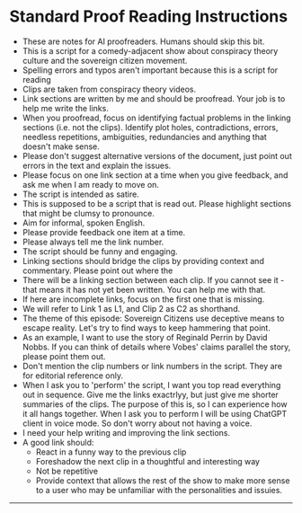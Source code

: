 Standard Proof Reading Instructions
===

* These are notes for AI proofreaders. Humans should skip this bit.
* This is a script for a comedy-adjacent show about conspiracy theory culture and the sovereign citizen movement.
* Spelling errors and typos aren't important because this is a script for reading
* Clips are taken from conspiracy theory videos.
* Link sections are written by me and should be proofread. Your job is to help me write the links.
* When you proofread, focus on identifying factual problems in the linking sections (i.e. not the clips). Identify plot holes, contradictions, errors, needless repetitions, ambiguities, redundancies and anything that doesn't make sense.
* Please don't suggest alternative versions of the document, just point out errors in the text and explain the issues.
* Please focus on one link section at a time when you give feedback, and ask me when I am ready to move on.
* The script is intended as satire.
* This is supposed to be a script that is read out. Please highlight sections that might be clumsy to pronounce.
* Aim for informal, spoken English.
* Please provide feedback one item at a time.
* Please always tell me the link number.
* The script should be funny and engaging.
* Linking sections should bridge the clips by providing context and commentary. Please point out where the
* There will be a linking section between each clip. If you cannot see it - that means it has not yet been written. You can help me with that.
* If here are incomplete links, focus on the first one that is missing.
* We will refer to Link 1 as L1, and Clip 2 as C2 as shorthand.
* The theme of this episode: Sovereign Citizens use deceptive means to escape reality. Let's try to find ways to keep hammering that point.
* As an example, I want to use the story of Reginald Perrin by David Nobbs. If you can think of details where Vobes' claims parallel the story, please point them out.
* Don't mention the clip numbers or link numbers in the script. They are for editorial reference only.
* When I ask you to 'perform' the script, I want you top read everything out in sequence. Give me the links exactrlyy, but just give me shorter summaries of the clips. The purpose of this is, so I can experience how it all hangs together. When I ask you to perform I will be using ChatGPT client in voice mode. So don't worry about not having a voice.
* I need your help writing and improving the link sections.
* A good link should:
  * React in a funny way to the previous clip
  * Foreshadow the next clip in a thoughtful and interesting way
  * Not be repetitive
  * Provide context that allows the rest of the show to make more sense to a user who may be unfamiliar with the personalities and issuies.
---